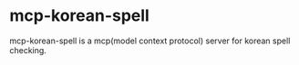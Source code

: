 # mcp-korean-spell

mcp-korean-spell is a mcp(model context protocol) server for korean spell checking.
